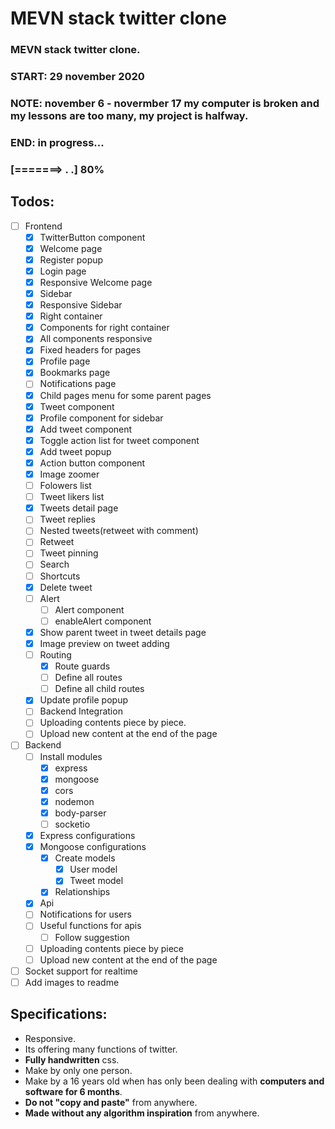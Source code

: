 # MEVN stack twitter clone
### MEVN stack twitter clone.
### START: 29 november 2020
### NOTE: november 6 - novermber 17 my computer is broken and my lessons are too many, my project is halfway. 
### END: in progress...
### [=======> . .] 80%
## Todos:
- [ ] Frontend
    - [x] TwitterButton component
    - [x] Welcome page
    - [x] Register popup
    - [x] Login page
    - [x] Responsive Welcome page
    - [x] Sidebar
    - [x] Responsive Sidebar
    - [x] Right container
    - [x] Components for right container
    - [x] All components responsive
    - [x] Fixed headers for pages
    - [x] Profile page
    - [x] Bookmarks page
    - [ ] Notifications page
    - [x] Child pages menu for some parent pages
    - [x] Tweet component
    - [x] Profile component for sidebar
    - [x] Add tweet component
    - [x] Toggle action list for tweet component  
    - [x] Add tweet popup
    - [x] Action button component
    - [x] Image zoomer
    - [ ] Folowers list
    - [ ] Tweet likers list
    - [x] Tweets detail page
    - [ ] Tweet replies
    - [ ] Nested tweets(retweet with comment)  
    - [ ] Retweet
    - [ ] Tweet pinning
    - [ ] Search
    - [ ] Shortcuts
    - [x] Delete tweet
    - [ ] Alert
      - [ ] Alert component
      - [ ] enableAlert component
    - [x] Show parent tweet in tweet details page  
    - [x] Image preview on tweet adding
    - [ ] Routing
        - [x] Route guards
        - [ ] Define all routes
        - [ ] Define all child routes
    - [x] Update profile popup  
    - [ ] Backend Integration
    - [ ] Uploading contents piece by piece.
    - [ ] Upload new content at the end of the page
- [ ] Backend
    - [ ] Install modules
      - [x] express
      - [x] mongoose
      - [x] cors
      - [x] nodemon
      - [x] body-parser
      - [ ] socketio
    - [x] Express configurations
    - [x] Mongoose configurations 
        - [x] Create models
            - [x] User model
            - [x] Tweet model
        - [x] Relationships
    - [x] Api
    - [ ] Notifications for users
    - [ ] Useful functions for apis
        - [ ] Follow suggestion
    - [ ] Uploading contents piece by piece
    - [ ] Upload new content at the end of the page
- [ ] Socket support for realtime 
- [ ] Add images to readme
## Specifications:
* Responsive.
* Its offering many functions of twitter.
* **Fully handwritten** css.
* Make by only one person.
* Make by a 16 years old when has only been dealing with **computers and software for 6 months**.
* **Do not "copy and paste"** from anywhere.
* **Made without any algorithm inspiration** from anywhere.

